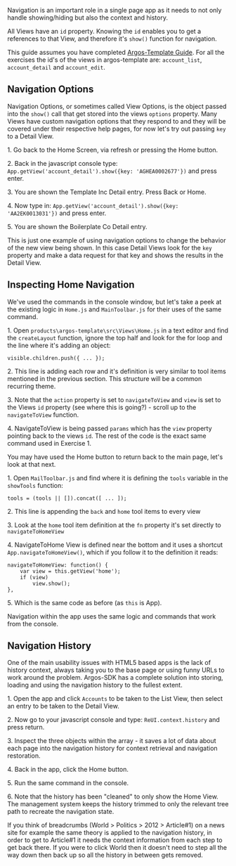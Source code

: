 Navigation is an important role in a single page app as it needs to not only handle showing/hiding but also the context and history.

All Views have an `id` property. Knowing the `id` enables you to get a references to that View, and therefore it's `show()` function for navigation.

This guide assumes you have completed [Argos-Template Guide](#!/guide/v2-template-guide). For all the exercises the id's of the views in argos-template are: `account_list`, `account_detail` and `account_edit`.

## Navigation Options
Navigation Options, or sometimes called View Options, is the object passed into the `show()` call that get stored into the views `options` property. Many Views have custom navigation options that they respond to and they will be covered under their respective help pages, for now let's try out passing `key` to a Detail View.

1\. Go back to the Home Screen, via refresh or pressing the Home button.

2\. Back in the javascript console type: `App.getView('account_detail').show({key: 'AGHEA0002677'})` and press enter.

3\. You are shown the Template Inc Detail entry. Press Back or Home.

4\. Now type in: `App.getView('account_detail').show({key: 'AA2EK0013031'})` and press enter.

5\. You are shown the Boilerplate Co Detail entry.

This is just one example of using navigation options to change the behavior of the new view being shown. In this case Detail Views look for the `key` property and make a data request for that key and shows the results in the Detail View.

## Inspecting Home Navigation
We've used the commands in the console window, but let's take a peek at the existing logic in `Home.js` and `MainToolbar.js` for their uses of the same command.

1\. Open `products\argos-template\src\Views\Home.js` in a text editor and find the `createLayout` function, ignore the top half and look for the for loop and the line where it's adding an object:

    visible.children.push({ ... });

2\. This line is adding each row and it's definition is very similar to tool items mentioned in the previous section. This structure will be a common recurring theme.

3\. Note that the `action` property is set to `navigateToView` and `view` is set to the Views `id` property (see where this is going?) - scroll up to the `navigateToView` function.

4\. NavigateToView is being passed `params` which has the `view` property pointing back to the views `id`. The rest of the code is the exact same command used in Exercise 1.

You may have used the Home button to return back to the main page, let's look at that next.

1\. Open `MailToolbar.js` and find where it is defining the `tools` variable in the `showTools` function:

    tools = (tools || []).concat([ ... ]);

2\. This line is appending the `back` and `home` tool items to every view

3\. Look at the `home` tool item definition at the `fn` property it's set directly to `navigateToHomeView`

4\. NavigateToHome View is defined near the bottom and it uses a shortcut `App.navigateToHomeView()`, which if you follow it to the definition it reads:


    navigateToHomeView: function() {
        var view = this.getView('home');
        if (view)
            view.show();
    },


5\. Which is the same code as before (as `this` is App).

Navigation within the app uses the same logic and commands that work from the console.

## Navigation History
One of the main usability issues with HTML5 based apps is the lack of history context, always taking you to the base page or using funny URLs to work around the problem. Argos-SDK has a complete solution into storing, loading and using the navigation history to the fullest extent.

1\. Open the app and click `Accounts` to be taken to the List View, then select an entry to be taken to the Detail View.

2\. Now go to your javascript console and type: `ReUI.context.history` and press return.

3\. Inspect the three objects within the array - it saves a lot of data about each page into the navigation history for context retrieval and navigation restoration.

4\. Back in the app, click the Home button.

5\. Run the same command in the console.

6\. Note that the history has been "cleaned" to only show the Home View. The management system keeps the history trimmed to only the relevant tree path to recreate the navigation state.

If you think of breadcrumbs (World > Politics > 2012 > Article#1) on a news site for example the same theory is applied to the navigation history, in order to get to Article#1 it needs the context information from each step to get back there. If you were to click World then it doesn't need to step all the way down then back up so all the history in between gets removed.

